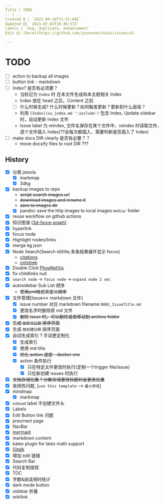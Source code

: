 ```yaml
---
Title | TODO
-- | --
Created @ | `2021-09-19T11:31:00Z`
Updated @| `2023-07-02T10:36:57Z`
Labels | `bug, duplicate, enhancement`
Edit @| [here](https://github.com/junxnone/twiki/issues/4)

---
```

# TODO

- [ ] action to backup all images
- [ ] button link - markdown
- [ ] Index? 是否有必须要？
  - 当标记为 `Index` 时 在本文件生成和本主题相关 Index
  - Index 放在 head 之后，Content 之前
  - [ ] 什么时候生成? 什么时候更新？如何触发更新？更新到什么层级？
  - 利用 `[Index](xx_index.md ':include')`  包含 Index, Update sidebar 时，自动更新 Index 文件
  - Issue label 为 reindex, 文件名保存在某个文件中，reindex 时读取文件，逐个文件插入 Index(??会每次都插入，需要判断是否插入了 Index)
- [ ] make docs DIR clearly 是否有必要？？
  - move docsify files to root DIR ???


## History
- [x] 分离 jstools
  - [x] markmap
  - [x] 3dkg
- [x] backup images to repo
  - ~~script search images url~~
  - ~~download images and rename it~~ 
  - ~~save to images dir~~
  - [x] pandoc save the http images to local images `media/` folder
- [x] reuse workflow on github actions
- [x]  知识图谱 [[3d-force-graph](https://github.com/vasturiano/3d-force-graph)]
  - [x] hyperlink
  - [x] focus node
  - [x] Highlight nodes/links 
  - [x] merge kg json
  - [x] Node Search(Search id/title,多条结果循环显示 focus) 
    - [citations](https://github.com/UoA-eResearch/citations/blob/main/index.html#L111)
    - [ontotrek](https://github.com/cidgoh/ontotrek)
  - [x] Double Click [PhosNetVis](https://github.com/GumusLab/PhosNetVis)
  - [x]  fix childlinks null
  - [x] `search node` -> `focus node` -> `expand node 2 sec`
- [x] autosidebar Sub List 顺序
  - ~~使用yml格式来定义顺序~~
- [x] 文件管理[Issue<-> markdown 文件] 
  - [x] issue number 对应 markdown filename `0001_IssueTitle.md`
  - [x] 更改名字时删除原 md 文件
  - [x] ~~删除 issue 时，可以删除或者移动到 archive folder~~
- [x] ~~生成 `按修改日期` 排序页面~~
- [x] 生成 `按创建日期` 排序页面
- [x] 自动生成索引 ? 手动更定制化
  - [x] 生成索引
  - [x] 使用 md title
  - [x] ~~优化 action 速度 - docker env~~
  - [x] action 条件执行
    - [x] 只在特定文件更改时执行(定制一个trigger file/issue) 
    - [x] 只在新创建 issues 时执行 
- [x] ~~文档存储位置 ? 分散存储更改标题时会更改位置~~
- [x] 易用性问题, [`use this template` --> `最小修改`]
- [x] mindmap
  - [x] markmap
- [x] `nohead` label 不创建文件头
- [x] Labels
- [x] Edit Button link 问题
- [x] prev/next page
- [x] NavBar
- [x] [mermaid](https://github.com/Leward/mermaid-docsify)
- [x] markdown content
- [x] katex plugin for latex math support
- [x] [Gitalk](https://github.com/gitalk/gitalk/blob/master/readme-cn.md)
- [x] 增加 edit 链接
- [x] Search Bar
- [x] 代码复制按钮
- [x] TOC
- [x] 字数&阅读用时统计
- [x] dark mode button
- [x] sidebar 折叠
- [x] wikilink
